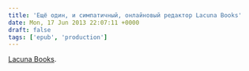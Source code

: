 ```yaml
---
title: 'Ещё один, и симпатичный, онлайновый редактор Lacuna Books'
date: Mon, 17 Jun 2013 22:07:11 +0000
draft: false
tags: ['epub', 'production']
---
```


[Lacuna Books](https://www.lacunabooks.com/).
